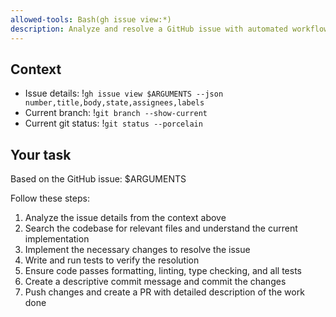 ```yaml
---
allowed-tools: Bash(gh issue view:*)
description: Analyze and resolve a GitHub issue with automated workflow
---
```


## Context

- Issue details: !`gh issue view $ARGUMENTS --json number,title,body,state,assignees,labels`
- Current branch: !`git branch --show-current`
- Current git status: !`git status --porcelain`

## Your task

Based on the GitHub issue: $ARGUMENTS

Follow these steps:

1. Analyze the issue details from the context above
2. Search the codebase for relevant files and understand the current implementation
3. Implement the necessary changes to resolve the issue
4. Write and run tests to verify the resolution
5. Ensure code passes formatting, linting, type checking, and all tests
6. Create a descriptive commit message and commit the changes
7. Push changes and create a PR with detailed description of the work done
